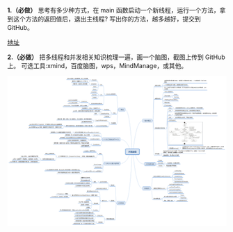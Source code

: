 **1.（必做）** 思考有多少种方式，在 main 函数启动一个新线程，运行一个方法，拿到这个方法的返回值后，退出主线程? 写出你的方法，越多越好，提交到 GitHub。

[地址](https://github.com/taoscode/JAVA-01/tree/main/Week_04/concurrency/src/main/java/io/github/taoscode/homework)

**2.（必做）** 把多线程和并发相关知识梳理一遍，画一个脑图，截图上传到 GitHub 上。 可选工具:xmind，百度脑图，wps，MindManage，或其他。

![concurrentprogramming](https://github.com/taoscode/mystatic/blob/main/concurrentprogramming.png)

